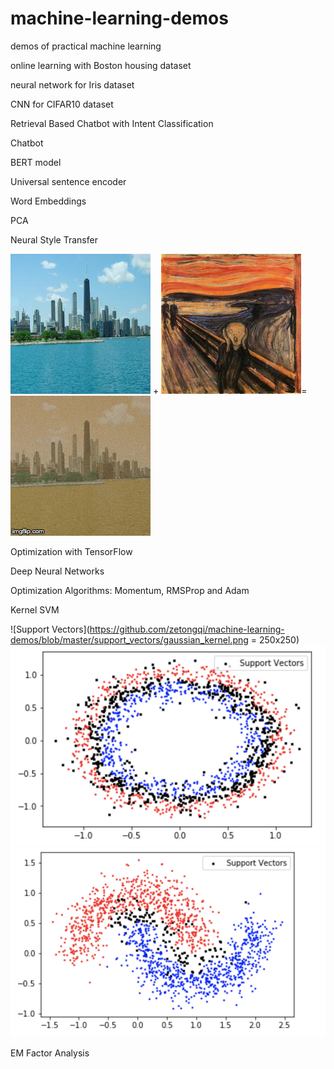 # machine-learning-demos
demos of practical machine learning

online learning with Boston housing dataset

neural network for Iris dataset

CNN for CIFAR10 dataset

Retrieval Based Chatbot with Intent Classification

Chatbot

BERT model

Universal sentence encoder

Word Embeddings

PCA

Neural Style Transfer

![Image description](https://github.com/zetongqi/machine-learning-demos/blob/master/neural_style_transfer_pics/1.jpg)
+
![Image description](https://github.com/zetongqi/machine-learning-demos/blob/master/neural_style_transfer_pics/2.jpg)=
![Alt Text](https://github.com/zetongqi/machine-learning-demos/blob/master/neural_style_transfer_pics/neural_style_transfer.gif)

Optimization with TensorFlow

Deep Neural Networks

Optimization Algorithms: Momentum, RMSProp and Adam

Kernel SVM

![Support Vectors](https://github.com/zetongqi/machine-learning-demos/blob/master/support_vectors/gaussian_kernel.png = 250x250)
![Support Vectors](https://github.com/zetongqi/machine-learning-demos/blob/master/support_vectors/gaussian_kernel_circle.png)
![Support Vectors](https://github.com/zetongqi/machine-learning-demos/blob/master/support_vectors/polynomial_kernel.png)

EM Factor Analysis
